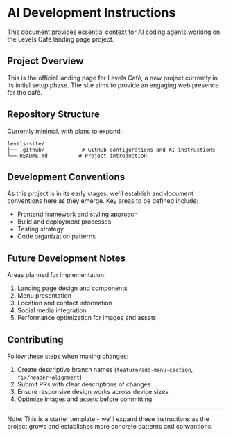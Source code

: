 # AI Development Instructions

This document provides essential context for AI coding agents working on the Levels Café landing page project.

## Project Overview

This is the official landing page for Levels Café, a new project currently in its initial setup phase. The site aims to provide an engaging web presence for the café.

## Repository Structure

Currently minimal, with plans to expand:

```
levels-site/
├── .github/            # GitHub configurations and AI instructions
└── README.md          # Project introduction
```

## Development Conventions

As this project is in its early stages, we'll establish and document conventions here as they emerge. Key areas to be defined include:

- Frontend framework and styling approach
- Build and deployment processes
- Testing strategy
- Code organization patterns

## Future Development Notes

Areas planned for implementation:

1. Landing page design and components
2. Menu presentation
3. Location and contact information
4. Social media integration
5. Performance optimization for images and assets

## Contributing

Follow these steps when making changes:
1. Create descriptive branch names (`feature/add-menu-section`, `fix/header-alignment`)
2. Submit PRs with clear descriptions of changes
3. Ensure responsive design works across device sizes
4. Optimize images and assets before committing

---

Note: This is a starter template - we'll expand these instructions as the project grows and establishes more concrete patterns and conventions.